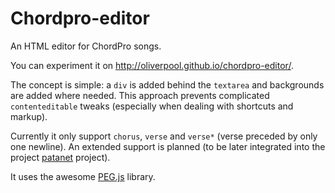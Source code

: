 # Chordpro-editor
An HTML editor for ChordPro songs.

You can experiment it on http://oliverpool.github.io/chordpro-editor/.

The concept is simple: a `div` is added behind the `textarea` and backgrounds are added where needed.
This approach prevents complicated `contenteditable` tweaks (especially when dealing with shortcuts and markup).

Currently it only support `chorus`, `verse` and `verse*` (verse preceded by only one newline). An extended support is planned (to be later integrated into the project [patanet](https://github.com/patacrep/patanet) project).

It uses the awesome [PEG.js](http://pegjs.org/) library.
